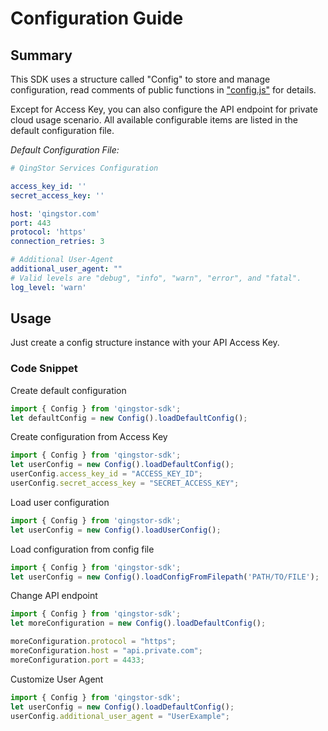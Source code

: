 # Configuration Guide

## Summary

This SDK uses a structure called "Config" to store and manage configuration, read comments of public functions in ["config.js"](https://github.com/yunify/qingstor-sdk-js/blob/master/lib/config.js) for details.

Except for Access Key, you can also configure the API endpoint for private cloud usage scenario. All available configurable items are listed in the default configuration file.

*Default Configuration File:*

```yaml
# QingStor Services Configuration

access_key_id: ''
secret_access_key: ''

host: 'qingstor.com'
port: 443
protocol: 'https'
connection_retries: 3

# Additional User-Agent
additional_user_agent: ""
# Valid levels are "debug", "info", "warn", "error", and "fatal".
log_level: 'warn'
```

## Usage

Just create a config structure instance with your API Access Key.

### Code Snippet

Create default configuration

```javascript
import { Config } from 'qingstor-sdk';
let defaultConfig = new Config().loadDefaultConfig();
```

Create configuration from Access Key

```javascript
import { Config } from 'qingstor-sdk';
let userConfig = new Config().loadDefaultConfig();
userConfig.access_key_id = "ACCESS_KEY_ID";
userConfig.secret_access_key = "SECRET_ACCESS_KEY";
```

Load user configuration

```javascript
import { Config } from 'qingstor-sdk';
let userConfig = new Config().loadUserConfig();
```

Load configuration from config file

```javascript
import { Config } from 'qingstor-sdk';
let userConfig = new Config().loadConfigFromFilepath('PATH/TO/FILE');
```

Change API endpoint

```javascript
import { Config } from 'qingstor-sdk';
let moreConfiguration = new Config().loadDefaultConfig();

moreConfiguration.protocol = "https";
moreConfiguration.host = "api.private.com";
moreConfiguration.port = 4433;
```

Customize User Agent

```javascript
import { Config } from 'qingstor-sdk';
let userConfig = new Config().loadDefaultConfig();
userConfig.additional_user_agent = "UserExample";
```
